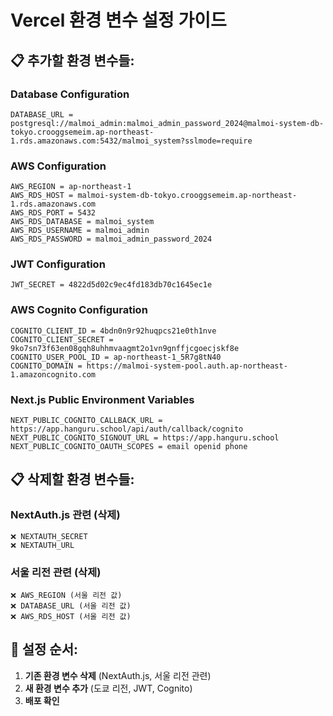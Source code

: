 # Vercel 환경 변수 설정 가이드

## 📋 추가할 환경 변수들:

### Database Configuration

```
DATABASE_URL = postgresql://malmoi_admin:malmoi_admin_password_2024@malmoi-system-db-tokyo.crooggsemeim.ap-northeast-1.rds.amazonaws.com:5432/malmoi_system?sslmode=require
```

### AWS Configuration

```
AWS_REGION = ap-northeast-1
AWS_RDS_HOST = malmoi-system-db-tokyo.crooggsemeim.ap-northeast-1.rds.amazonaws.com
AWS_RDS_PORT = 5432
AWS_RDS_DATABASE = malmoi_system
AWS_RDS_USERNAME = malmoi_admin
AWS_RDS_PASSWORD = malmoi_admin_password_2024
```

### JWT Configuration

```
JWT_SECRET = 4822d5d02c9ec4fd183db70c1645ec1e
```

### AWS Cognito Configuration

```
COGNITO_CLIENT_ID = 4bdn0n9r92huqpcs21e0th1nve
COGNITO_CLIENT_SECRET = 9ko7sn73f63en08gqh8uhhmvaagmt2o1vn9gnffjcgoecjskf8e
COGNITO_USER_POOL_ID = ap-northeast-1_5R7g8tN40
COGNITO_DOMAIN = https://malmoi-system-pool.auth.ap-northeast-1.amazoncognito.com
```

### Next.js Public Environment Variables

```
NEXT_PUBLIC_COGNITO_CALLBACK_URL = https://app.hanguru.school/api/auth/callback/cognito
NEXT_PUBLIC_COGNITO_SIGNOUT_URL = https://app.hanguru.school
NEXT_PUBLIC_COGNITO_OAUTH_SCOPES = email openid phone
```

## 📋 삭제할 환경 변수들:

### NextAuth.js 관련 (삭제)

```
❌ NEXTAUTH_SECRET
❌ NEXTAUTH_URL
```

### 서울 리전 관련 (삭제)

```
❌ AWS_REGION (서울 리전 값)
❌ DATABASE_URL (서울 리전 값)
❌ AWS_RDS_HOST (서울 리전 값)
```

## 🎯 설정 순서:

1. **기존 환경 변수 삭제** (NextAuth.js, 서울 리전 관련)
2. **새 환경 변수 추가** (도쿄 리전, JWT, Cognito)
3. **배포 확인**
